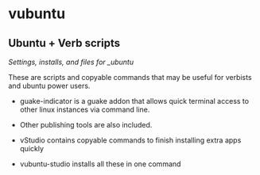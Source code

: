 # vubuntu
## Ubuntu + Verb scripts
*Settings, installs, and files for _ubuntu*

These are scripts and copyable commands that may be useful for verbists and ubuntu power users.

- guake-indicator is a guake addon that allows quick terminal access to other linux instances via command line.

- Other publishing tools are also included.

- vStudio contains copyable commands to finish installing extra apps quickly

- vubuntu-studio installs all these in one command
